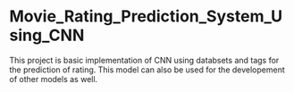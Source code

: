 # Movie_Rating_Prediction_System_Using_CNN
This project is basic implementation of CNN using databsets and tags for the prediction of rating. This model can also be used for the developement of other models as well.
